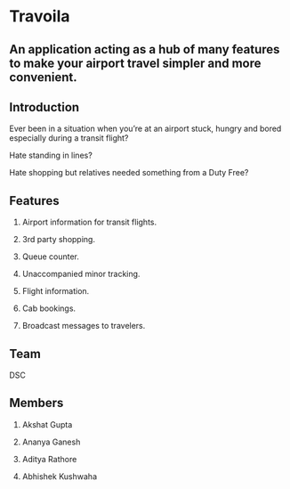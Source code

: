 # Travoila

## An application acting as a hub of many features to make your airport travel simpler and more convenient.

## Introduction

Ever been in a situation when you’re at an airport stuck, hungry and bored especially during a transit flight?

Hate standing in lines?

Hate shopping but relatives needed something from a Duty Free?


## Features

1) Airport information for transit flights.

2) 3rd party shopping.

3) Queue counter.

4) Unaccompanied minor tracking.

5) Flight information.

6) Cab bookings.

7) Broadcast messages to travelers.


## Team

DSC


## Members

1) Akshat Gupta

2) Ananya Ganesh

3) Aditya Rathore

4) Abhishek Kushwaha
